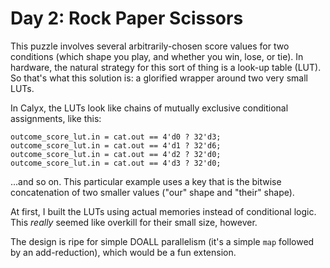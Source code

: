 Day 2: Rock Paper Scissors
==========================

This puzzle involves several arbitrarily-chosen score values for two conditions (which shape you play, and whether you win, lose, or tie).
In hardware, the natural strategy for this sort of thing is a look-up table (LUT).
So that's what this solution is: a glorified wrapper around two very small LUTs.

In Calyx, the LUTs look like chains of mutually exclusive conditional assignments, like this:

    outcome_score_lut.in = cat.out == 4'd0 ? 32'd3;
    outcome_score_lut.in = cat.out == 4'd1 ? 32'd6;
    outcome_score_lut.in = cat.out == 4'd2 ? 32'd0;
    outcome_score_lut.in = cat.out == 4'd3 ? 32'd0;

...and so on.
This particular example uses a key that is the bitwise concatenation of two smaller values ("our" shape and "their" shape).

At first, I built the LUTs using actual memories instead of conditional logic.
This *really* seemed like overkill for their small size, however.

The design is ripe for simple DOALL parallelism (it's a simple `map` followed by an add-reduction), which would be a fun extension.

